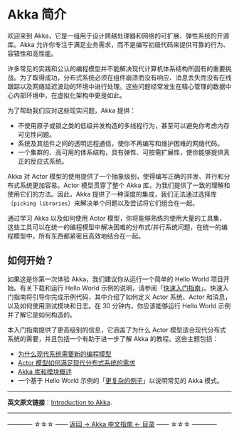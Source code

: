 # Akka 简介
欢迎来到 Akka，它是一组用于设计跨越处理器和网络的可扩展、弹性系统的开源库。Akka 允许你专注于满足业务需求，而不是编写初级代码来提供可靠的行为、容错性和高性能。

许多常见的实践和公认的编程模型并不能解决现代计算机体系结构所固有的重要挑战。为了取得成功，分布式系统必须在组件崩溃而没有响应、消息丢失而没有在线跟踪以及网络延迟波动的环境中进行处理。这些问题经常发生在精心管理的数据中心内部环境中，在虚拟化架构中更是如此。

为了帮助我们应对这些现实问题，Akka 提供：

- 不使用原子或锁之类的低级并发构造的多线程行为，甚至可以避免你考虑内存可见性问题。
- 系统及其组件之间的透明远程通信，使你不再编写和维护困难的网络代码。
- 一个集群的、高可用的体系结构，具有弹性、可按需扩展性，使你能够提供真正的反应式系统。

Akka 对 Actor 模型的使用提供了一个抽象级别，使得编写正确的并发、并行和分布式系统更加容易。Actor 模型贯穿了整个 Akka 库，为我们提供了一致的理解和使用它们的方法。因此，Akka 提供了一种深度的集成，我们无法通过选择库（`picking libraries`）来解决单个问题以及尝试将它们组合在一起。

通过学习 Akka 以及如何使用 Actor 模型，你将能够熟练的使用大量的工具集，这些工具可以在统一的编程模型中解决困难的分布式/并行系统问题，在统一的编程模型中，所有东西都紧密且高效地结合在一起。

## 如何开始？
如果这是你第一次体验 Akka，我们建议你从运行一个简单的 Hello World 项目开始。有关下载和运行 Hello World 示例的说明，请参阅「[快速入门指南](https://github.com/guobinhit/akka-guide/blob/master/articles/qucikstart-akka-java.md)」。快速入门指南将引导你完成示例代码，其中介绍了如何定义 Actor 系统、Actor 和消息，以及如何使用测试模块和日志。在 30 分钟内，你应该能够运行 Hello World 示例并了解它是如何构造的。

本入门指南提供了更高级别的信息，它涵盖了为什么 Actor 模型适合现代分布式系统的需要，并且包括一个有助于进一步了解 Akka 的教程。这些主题包括：

- [为什么现代系统需要新的编程模型](https://github.com/guobinhit/akka-guide/blob/master/articles/getting-started-guide/actors-motivation.md)
- [Actor 模型如何满足现代分布式系统的需求](https://github.com/guobinhit/akka-guide/blob/master/articles/getting-started-guide/actor-intro.md)
- [Akka 库和模块概述](https://github.com/guobinhit/akka-guide/blob/master/articles/getting-started-guide/modules.md)
- 一个基于 Hello World 示例的「[更复杂的例子](https://doc.akka.io/docs/akka/current/guide/tutorial.html)」以说明常见的 Akka 模式。


----------

**英文原文链接**：[Introduction to Akka](https://doc.akka.io/docs/akka/current/guide/introduction.html).

----------
———— ☆☆☆ —— [返回 -> Akka 中文指南 <- 目录](https://github.com/guobinhit/akka-guide/blob/master/README.md) —— ☆☆☆ ————